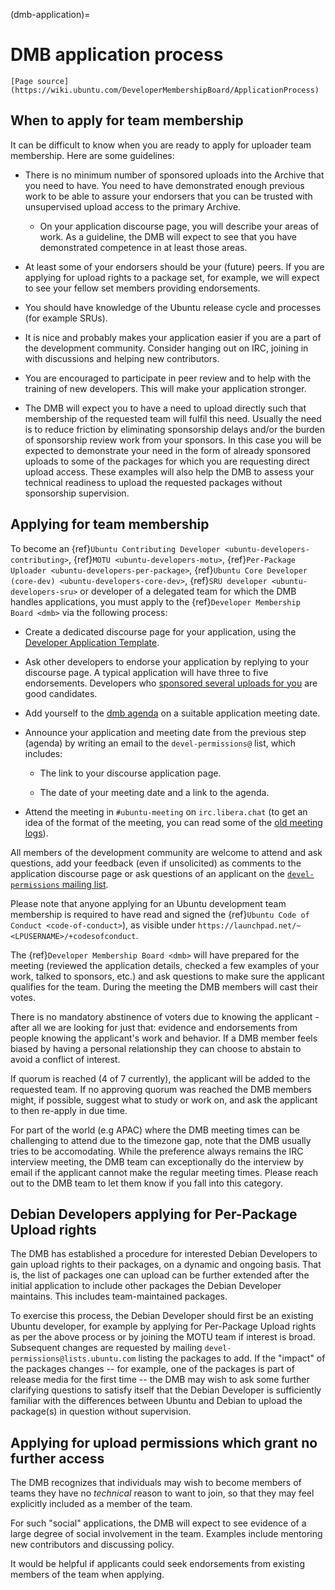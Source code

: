 (dmb-application)=
# DMB application process

```{note}
[Page source](https://wiki.ubuntu.com/DeveloperMembershipBoard/ApplicationProcess)
```


## When to apply for team membership

It can be difficult to know when you are ready to apply for uploader team
membership. Here are some guidelines:

* There is no minimum number of sponsored uploads into the Archive that you need
  to have. You need to have demonstrated enough previous work to be able to
  assure your endorsers that you can be trusted with unsupervised upload access
  to the primary Archive.  

  * On your application discourse page, you will describe your areas of work.
    As a guideline, the DMB will expect to see that you have demonstrated
    competence in at least those areas.  

* At least some of your endorsers should be your (future) peers. If you are
  applying for upload rights to a package set, for example, we will expect to
  see your fellow set members providing endorsements.

* You should have knowledge of the Ubuntu release cycle and processes (for
  example SRUs).

* It is nice and probably makes your application easier if you are a part of the
  development community. Consider hanging out on IRC, joining in with
  discussions and helping new contributors.  

* You are encouraged to participate in peer review and to help with the
  training of new developers. This will make your application stronger.

* The DMB will expect you to have a need to upload directly such that membership
  of the requested team will fulfil this need. Usually the need is to reduce
  friction by eliminating sponsorship delays and/or the burden of sponsorship
  review work from your sponsors. In this case you will be expected to
  demonstrate your need in the form of already sponsored uploads to some of the
  packages for which you are requesting direct upload access. These examples
  will also help the DMB to assess your technical readiness to upload the
  requested packages without sponsorship supervision.


## Applying for team membership


To become an {ref}`Ubuntu Contributing Developer <ubuntu-developers-contributing>`,
{ref}`MOTU <ubuntu-developers-motu>`,
{ref}`Per-Package Uploader <ubuntu-developers-per-package>`,
{ref}`Ubuntu Core Developer (core-dev) <ubuntu-developers-core-dev>`,
{ref}`SRU developer <ubuntu-developers-sru>` or
developer of a delegated team for which the DMB handles applications, you must
apply to the {ref}`Developer Membership Board <dmb>` via the following process:

* Create a dedicated discourse page for your application, using the
  [Developer Application Template](https://discourse.ubuntu.com/t/developer-application-template/66670).  

* Ask other developers to endorse your application by replying to your
  discourse page. A typical application will have three to five endorsements.
  Developers who [sponsored several uploads for you](https://udd.debian.org/cgi-bin/ubuntu-sponsorships.cgi)
  are good candidates.  

* Add yourself to the [dmb agenda](https://discourse.ubuntu.com/t/ubuntu-developer-membership-board-agenda/66634)
  on a suitable application meeting date.

* Announce your application and meeting date from the previous step (agenda) by
  writing an email to the `devel-permissions@` list, which includes:  

  * The link to your discourse application page.  

  * The date of your meeting date and a link to the agenda.  

* Attend the meeting in `#ubuntu-meeting` on `irc.libera.chat` (to get an idea
  of the format of the meeting, you can read some of the
  [old meeting logs](https://wiki.ubuntu.com/DeveloperMembershipBoard/Logs)).

All members of the development community are welcome to attend and ask
questions, add your feedback (even if unsolicited) as comments to the
application discourse page or ask questions of an applicant on the
[`devel-permissions` mailing list](https://lists.ubuntu.com/mailman/listinfo/devel-permissions).

Please note that anyone applying for an Ubuntu development team membership is
required to have read and signed the {ref}`Ubuntu Code of Conduct <code-of-conduct>`),
as visible under `https://launchpad.net/~<LPUSERNAME>/+codesofconduct`.

The {ref}`Developer Membership Board <dmb>` will have prepared for the meeting
(reviewed the application details, checked a few examples of your work, talked
to sponsors, etc.) and ask questions to make sure the applicant qualifies for
the team.
During the meeting the DMB members will cast their votes.

There is no mandatory abstinence of voters due to knowing the applicant - after
all we are looking for just that: evidence and endorsements from people knowing
the applicant's work and behavior. If a DMB member feels biased by having a
personal relationship they can choose to abstain to avoid a conflict
of interest.

If quorum is reached (4 of 7 currently), the applicant will be added to the
requested team.
If no approving quorum was reached the DMB members might, if possible, suggest
what to study or work on, and ask the applicant to then re-apply in due time.

For part of the world (e.g APAC) where the DMB meeting times can be challenging
to attend due to the timezone gap, note that the DMB usually tries to be
accomodating. While the preference always remains the IRC interview meeting, the
DMB team can exceptionally do the interview by email if the applicant cannot
make the regular meeting times. Please reach out to the DMB team to let them
know if you fall into this category.


## Debian Developers applying for Per-Package Upload rights

The DMB has established a procedure for interested Debian Developers to gain
upload rights to their packages, on a dynamic and ongoing basis. That is, the
list of packages one can upload can be further extended after the initial
application to include other packages the Debian Developer maintains. This
includes team-maintained packages.

To exercise this process, the Debian Developer should first be an existing
Ubuntu developer, for example by applying for Per-Package Upload rights as per
the above process or by joining the MOTU team if interest is broad. Subsequent
changes are requested by mailing `devel-permissions@lists.ubuntu.com` listing
the packages to add. If the "impact" of the packages changes -- for example, one
of the packages is part of release media for the first time -- the DMB may wish
to ask some further clarifying questions to satisfy itself that the Debian
Developer is sufficiently familiar with the differences between Ubuntu and
Debian to upload the package(s) in question without supervision.


## Applying for upload permissions which grant no further access

The DMB recognizes that individuals may wish to become members of teams they
have no *technical* reason to want to join, so that they may feel explicitly
included as a member of the team.

For such "social" applications, the DMB will expect to see evidence of a large
degree of social involvement in the team. Examples include mentoring new
contributors and discussing policy.

It would be helpful if applicants could seek endorsements from existing members
of the team when applying.

